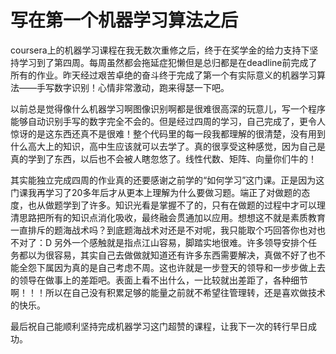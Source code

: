 # 写在第一个机器学习算法之后 #

coursera上的机器学习课程在我无数次重修之后，终于在奖学金的给力支持下坚持学习到了第四周。每周虽然都会拖延症犯懒但是总归都是在deadline前完成了所有的作业。昨天经过艰苦卓绝的奋斗终于完成了第一个有实际意义的机器学习算法——手写数字识别！心情非常激动，跑来得瑟一下吧。

以前总是觉得像什么机器学习啊图像识别啊都是很难很高深的玩意儿，写一个程序能够自动识别手写的数字完全不会的。但是经过四周的学习，自己完成了，更令人惊讶的是这东西还真不是很难！整个代码里的每一段我都理解的很清楚，没有用到什么高大上的知识，高中生应该就可以去学了。真的很享受这种感觉，因为自己是真的学到了东西，以后也不会被人瞎忽悠了。线性代数、矩阵、向量你们牛的！

其实能独立完成四周的作业真的还要感谢之前学的“如何学习”这门课。正是因为这门课我再学习了20多年后才从更本上理解为什么要做习题。端正了对做题的态度，也从做题学到了许多。知识光看是掌握不了的，只有在做题的过程中才可以理清思路把所有的知识点消化吸收，最终融会贯通加以应用。想想这不就是素质教育一直排斥的题海战术吗？到底题海战术对还是不对呢，我只能取个巧回答你也对也不对了：D 另外一个感触就是指点江山容易，脚踏实地很难。许多领导安排个任务都以为很容易，其实自己去做做就知道还有许多东西需要解决，真做不好了也不能全怨下属因为真的是自己考虑不周。这也许就是一步登天的领导和一步步做上去的领导在做事上的差距吧。表面上看不出什么，一比较就出差距了，各种细节啊！！！所以在自己没有积累足够的能量之前就不希望往管理转，还是喜欢做技术的快乐。

最后祝自己能顺利坚持完成机器学习这门超赞的课程，让我下一次的转行早日成功。
   
